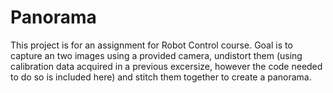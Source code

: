 # Panorama

This project is for an assignment for Robot Control course.
Goal is to capture an two images using a provided camera, undistort them (using calibration data acquired in a previous excersize, however the code needed to do so is included here) and stitch them together to create a panorama.  
